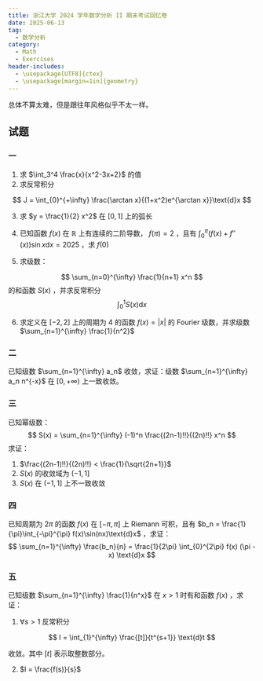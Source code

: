 ```yaml
---
title: 浙江大学 2024 学年数学分析 II 期末考试回忆卷
date: 2025-06-13
tag:
  - 数学分析
category:
  - Math
  - Exercises
header-includes:
  - \usepackage[UTF8]{ctex}
  - \usepackage[margin=1in]{geometry}
---
```


总体不算太难，但是跟往年风格似乎不太一样。

## 试题

### 一

1. 求 $\int_3^4 \frac{x}{x^2-3x+2}$ 的值
2. 求反常积分

$$
J = \int_{0}^{+\infty} \frac{\arctan x}{(1+x^2)e^{\arctan x}}\text{d}x
$$

3. 求 $y = \frac{1}{2} x^2$ 在 $[0,1]$ 上的弧长

4. 已知函数 $f(x)$ 在 $\mathbb{R}$ 上有连续的二阶导数， $f(\pi) = 2$ ，且有 $\int_0^\pi \left(f(x) + f''(x)\right)\sin x \text{d}x = 2025$ ，求 $f(0)$

5. 求级数：

$$
\sum_{n=0}^{\infty} \frac{1}{n+1} x^n
$$
的和函数 $S(x)$ ，并求反常积分
$$
\int_{0}^{1} S(x) \text{d}x
$$

6. 求定义在 $[-2, 2]$ 上的周期为 $4$ 的函数 $f(x) = |x|$ 的 Fourier 级数，并求级数 $\sum_{n=1}^{\infty} \frac{1}{n^2}$

### 二

已知级数 $\sum_{n=1}^{\infty} a_n$ 收敛，求证：级数 $\sum_{n=1}^{\infty} a_n n^{-x}$ 在 $[0, +\infty)$ 上一致收敛。

### 三

已知幂级数：
$$
S(x) = \sum_{n=1}^{\infty} (-1)^n \frac{(2n-1)!!}{(2n)!!}  x^n
$$
求证：

1. $\frac{(2n-1)!!}{(2n)!!} < \frac{1}{\sqrt{2n+1}}$
2. $S(x)$ 的收敛域为 $(-1,1]$
3. $S(x)$ 在 $(-1,1]$ 上不一致收敛

### 四

已知周期为 $2\pi$ 的函数 $f(x)$ 在 $[-\pi, \pi]$ 上 Riemann 可积，且有 $b_n = \frac{1}{\pi}\int_{-\pi}^{\pi} f(x)\sin(nx)\text{d}x$ ，求证：
$$
\sum_{n=1}^{\infty} \frac{b_n}{n} = \frac{1}{2\pi} \int_{0}^{2\pi} f(x) (\pi - x) \text{d}x
$$

### 五

已知级数 $\sum_{n=1}^{\infty} \frac{1}{n^x}$ 在 $x > 1$ 时有和函数 $f(x)$ ，求证：

1. $\forall s > 1$ 反常积分

$$
I = \int_{1}^{\infty} \frac{[t]}{t^{s+1}} \text{d}t
$$

收敛。其中 $[t]$ 表示取整数部分。

2. $I = \frac{f(s)}{s}$
